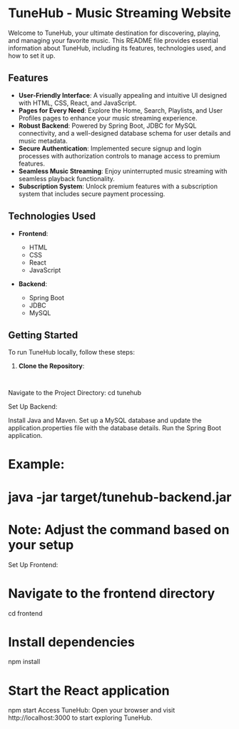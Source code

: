 # TuneHub - Music Streaming Website

Welcome to TuneHub, your ultimate destination for discovering, playing, and managing your favorite music. This README file provides essential information about TuneHub, including its features, technologies used, and how to set it up.

## Features

- **User-Friendly Interface**: A visually appealing and intuitive UI designed with HTML, CSS, React, and JavaScript.
- **Pages for Every Need**: Explore the Home, Search, Playlists, and User Profiles pages to enhance your music streaming experience.
- **Robust Backend**: Powered by Spring Boot, JDBC for MySQL connectivity, and a well-designed database schema for user details and music metadata.
- **Secure Authentication**: Implemented secure signup and login processes with authorization controls to manage access to premium features.
- **Seamless Music Streaming**: Enjoy uninterrupted music streaming with seamless playback functionality.
- **Subscription System**: Unlock premium features with a subscription system that includes secure payment processing.

## Technologies Used

- **Frontend**:
  - HTML
  - CSS
  - React
  - JavaScript

- **Backend**:
  - Spring Boot
  - JDBC
  - MySQL

## Getting Started

To run TuneHub locally, follow these steps:

1. **Clone the Repository**:
   ```bash
  
Navigate to the Project Directory:
cd tunehub

Set Up Backend:

Install Java and Maven.
Set up a MySQL database and update the application.properties file with the database details.
Run the Spring Boot application.


# Example:
# java -jar target/tunehub-backend.jar
# Note: Adjust the command based on your setup


Set Up Frontend:
# Navigate to the frontend directory
cd frontend
# Install dependencies
npm install
# Start the React application
npm start
Access TuneHub:
Open your browser and visit http://localhost:3000 to start exploring TuneHub.
